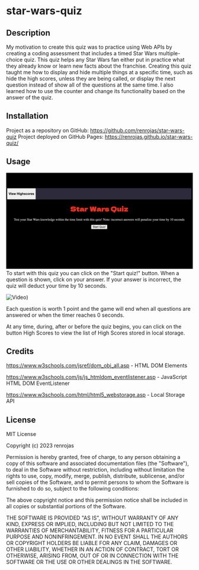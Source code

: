 # star-wars-quiz

## Description
My motivation to create this quiz was to practice using Web APIs by creating a coding assessment that includes a timed Star Wars multiple-choice quiz. This quiz helps any Star Wars fan either put in practice what they already know or learn new facts about the franchise. Creating this quiz taught me how to display and hide multiple things at a specific time, such as hide the high scores, unless they are being called, or display the next question instead of show all of the questions at the same time. I also learned how to use the counter and change its functionality based on the answer of the quiz. 


## Installation

Project as a repository on GitHub: https://github.com/renrojas/star-wars-quiz
Project deployed on GitHub Pages: https://renrojas.github.io/star-wars-quiz/

## Usage

![Home Page](./assets/images/Home%20Page.png)
To start with this quiz you can click on the "Start quiz!" button. When a question is shown, click on your answer. If your answer is incorrect, the quiz will deduct your time by 10 seconds.

![Video](https://media.giphy.com/media/v1.Y2lkPTc5MGI3NjExcXRrenZjbjE0Ynk1NWN5OTNmYXpiMXBnMmljdzh2b2ptN2Jqc2d3eCZlcD12MV9pbnRlcm5hbF9naWZfYnlfaWQmY3Q9Zw/3U6v9MUg3JiuZqRXTO/giphy.gif))

 Each question is worth 1 point and the game will end when all questions are answered or when the timer reaches 0 seconds. 

 At any time, during, after or before the quiz begins, you can click on the button High Scores to view the list of High Scores stored in local storage.


## Credits

https://www.w3schools.com/jsref/dom_obj_all.asp - HTML DOM Elements 

https://www.w3schools.com/js/js_htmldom_eventlistener.asp - JavaScript HTML DOM EventListener

https://www.w3schools.com/html/html5_webstorage.asp - Local Storage API

## License

MIT License

Copyright (c) 2023 renrojas

Permission is hereby granted, free of charge, to any person obtaining a copy
of this software and associated documentation files (the "Software"), to deal
in the Software without restriction, including without limitation the rights
to use, copy, modify, merge, publish, distribute, sublicense, and/or sell
copies of the Software, and to permit persons to whom the Software is
furnished to do so, subject to the following conditions:

The above copyright notice and this permission notice shall be included in all
copies or substantial portions of the Software.

THE SOFTWARE IS PROVIDED "AS IS", WITHOUT WARRANTY OF ANY KIND, EXPRESS OR
IMPLIED, INCLUDING BUT NOT LIMITED TO THE WARRANTIES OF MERCHANTABILITY,
FITNESS FOR A PARTICULAR PURPOSE AND NONINFRINGEMENT. IN NO EVENT SHALL THE
AUTHORS OR COPYRIGHT HOLDERS BE LIABLE FOR ANY CLAIM, DAMAGES OR OTHER
LIABILITY, WHETHER IN AN ACTION OF CONTRACT, TORT OR OTHERWISE, ARISING FROM,
OUT OF OR IN CONNECTION WITH THE SOFTWARE OR THE USE OR OTHER DEALINGS IN THE
SOFTWARE.
